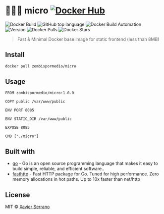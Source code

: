 # 👩🏼‍💻 micro [![Docker Hub](https://img.shields.io/badge/docker-ready-blue.svg)](https://hub.docker.com/r/zombispormedio/micro/)

![Docker Build](https://img.shields.io/docker/cloud/build/zombispormedio/micro.svg)
![GitHub top language](https://img.shields.io/github/languages/top/zombispormedio/micro.svg)
![Docker Build Automation](https://img.shields.io/docker/cloud/automated/zombispormedio/micro.svg)
![Version](https://images.microbadger.com/badges/version/zombispormedio/micro:1.0.0.svg)
![Docker Pulls](https://img.shields.io/docker/pulls/zombispormedio/micro.svg)
![Docker Stars](https://img.shields.io/docker/stars/zombispormedio/micro.svg)

> Fast & Minimal Docker base image for static frontend (less than 8MB)

## Install

```bash
docker pull zombispormedio/micro
```

## Usage

```docker
FROM zombispormedio/micro:1.0.0

COPY public /var/www/public

ENV PORT 8085

ENV STATIC_DIR /var/www/public

EXPOSE 8085

CMD ["./micro"]
```

## Built with

- [go](https://golang.org/) - Go is an open source programming language that makes it easy to build simple, reliable, and efficient software..
- [fasthttp](https://github.com/valyala/fasthttp) - Fast HTTP package for Go. Tuned for high performance. Zero memory allocations in hot paths. Up to 10x faster than net/http

## License

MIT © [Xavier Serrano](https://zombispormedio.github.io)
